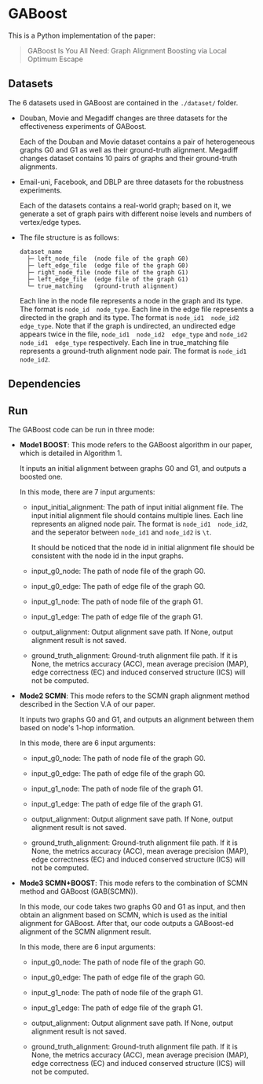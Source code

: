 # GABoost

This is a Python implementation of the paper:
> GABoost Is You All Need: Graph Alignment Boosting via Local Optimum Escape

## Datasets

The 6 datasets used in GABoost are contained in the `./dataset/` folder. 

- Douban, Movie and Megadiff changes are three datasets for the effectiveness experiments of GABoost. 

  Each of the Douban and Movie dataset contains a pair of heterogeneous graphs G0 and G1 as well as their ground-truth alignment.
  Megadiff changes dataset contains 10 pairs of graphs and their ground-truth alignments.

- Email-uni, Facebook, and DBLP are three datasets for the robustness experiments.

  Each of the datasets contains a real-world graph; based on it, we generate a set of graph pairs with different noise levels and numbers of vertex/edge types.

- The file structure is as follows:
  ~~~
  dataset_name
    ├─ left_node_file  (node file of the graph G0)
    ├─ left_edge_file  (edge file of the graph G0)
    ├─ right_node_file (node file of the graph G1)
    ├─ left_edge_file  (edge file of the graph G1)
    └─ true_matching   (ground-truth alignment)
  ~~~
  
  Each line in the node file represents a node in the graph and its type. The format is `node_id  node_type`.
  Each line in the edge file represents a directed in the graph and its type. The format is `node_id1  node_id2  edge_type`. Note that if the graph is undirected, an undirected edge
  appears twice in the file, `node_id1  node_id2  edge_type` and `node_id2  node_id1  edge_type` respectively.
  Each line in true_matching file represents a ground-truth alignment node pair. The format is `node_id1  node_id2`.

   
  
## Dependencies

## Run

The GABoost code can be run in three mode:

- **Mode1 BOOST**: This mode refers to the GABoost algorithm in our paper, which is detailed in Algorithm 1.

  It inputs an initial alignment between graphs G0 and G1, and outputs a boosted one.

  In this mode, there are 7 input arguments:

  - input_initial_alignment: The path of input initial alignment file. The input initial alignment file should contains multiple lines. Each line represents an aligned node pair. The format is  `node_id1  node_id2`, and the seperator between `node_id1` and `node_id2` is `\t`.

    It should be noticed that the node id in initial alignment file should be consistent with the node id in the input graphs.

  - input_g0_node: The path of node file of the graph G0.
 
  - input_g0_edge: The path of edge file of the graph G0.
 
  - input_g1_node: The path of node file of the graph G1.
 
  - input_g1_edge: The path of edge file of the graph G1.

  - output_alignment: Output alignment save path. If None, output alignment result is not saved.

  - ground_truth_alignment: Ground-truth alignment file path. If it is None, the metrics accuracy (ACC), mean average precision (MAP), edge correctness (EC) and induced conserved structure (ICS) will not be computed.

- **Mode2 SCMN**: This mode refers to the SCMN graph alignment method described in the Section V.A of our paper.

  It inputs two graphs G0 and G1, and outputs an alignment between them based on node's 1-hop information.

  In this mode, there are 6 input arguments:

  - input_g0_node: The path of node file of the graph G0.
 
  - input_g0_edge: The path of edge file of the graph G0.
 
  - input_g1_node: The path of node file of the graph G1.
 
  - input_g1_edge: The path of edge file of the graph G1.

  - output_alignment: Output alignment save path. If None, output alignment result is not saved.

  - ground_truth_alignment: Ground-truth alignment file path. If it is None, the metrics accuracy (ACC), mean average precision (MAP), edge correctness (EC) and induced conserved structure (ICS) will not be computed.

- **Mode3 SCMN+BOOST**: This mode refers to the combination of SCMN method and GABoost (GAB(SCMN)).

  In this mode, our code takes two graphs G0 and G1 as input, and then obtain an alignment based on SCMN, which is used as the initial alignment for GABoost. After that, our code outputs a GABoost-ed alignment of the SCMN alignment result.

  In this mode, there are 6 input arguments:

  - input_g0_node: The path of node file of the graph G0.
 
  - input_g0_edge: The path of edge file of the graph G0.
 
  - input_g1_node: The path of node file of the graph G1.
 
  - input_g1_edge: The path of edge file of the graph G1.

  - output_alignment: Output alignment save path. If None, output alignment result is not saved.

  - ground_truth_alignment: Ground-truth alignment file path. If it is None, the metrics accuracy (ACC), mean average precision (MAP), edge correctness (EC) and induced conserved structure (ICS) will not be computed.
   
